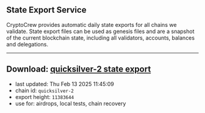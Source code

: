 ## State Export Service
CryptoCrew provides automatic daily state exports for all chains we validate. State export files can be used as genesis files and are a snapshot of the current blockchain state, including all validators, accounts, balances and delegations.

---
**Download: [quicksilver-2 state export](https://dl-eu2.ccvalidators.com/SERVICE/quicksilver/quicksilver-2_export_11383644.json)**
---

- last updated: Thu Feb 13 2025 11:45:09
- chain id: `quicksilver-2`
- export height: `11383644`
- use for: airdrops, local tests, chain recovery
